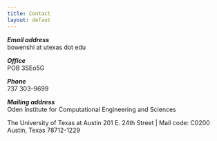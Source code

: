 ```yaml
---
title: Contact
layout: defaut
---
```


_**Email address**_<br>
bowenshi at utexas dot edu

_**Office**_<br>
POB 3SEo5G

_**Phone**_<br>
737 303-9699

_**Mailing address**_<br>
Oden Institute for Computational Engineering and Sciences

The University of Texas at Austin
201 E. 24th Street | Mail code: C0200 
Austin, Texas 78712-1229
